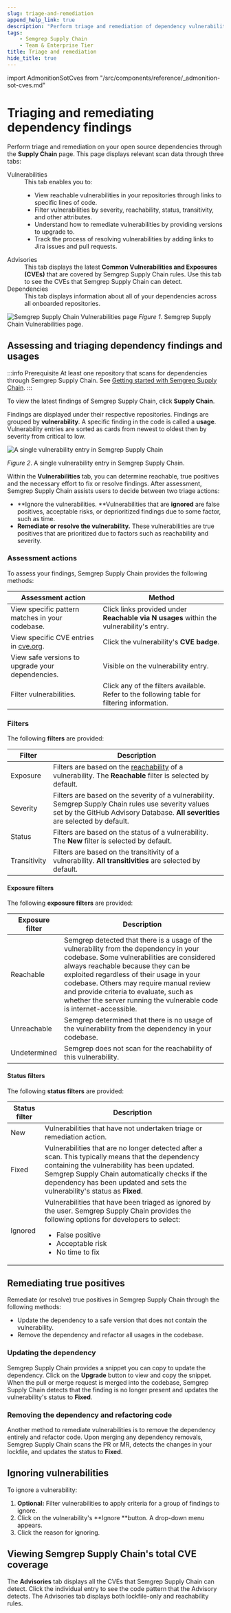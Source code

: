 ```yaml
---
slug: triage-and-remediation
append_help_link: true
description: "Perform triage and remediation of dependency vulnerabilities through Semgrep Supply Chain."
tags:
    - Semgrep Supply Chain
    - Team & Enterprise Tier
title: Triage and remediation
hide_title: true
---
```



import AdmonitionSotCves from "/src/components/reference/_admonition-sot-cves.md"



# Triaging and remediating dependency findings

Perform triage and remediation on your open source dependencies through the **Supply Chain** page. This page displays relevant scan data through three tabs:

<dl>
  <dt>Vulnerabilities</dt>
  <dd>
    This tab enables you to:
    <ul>
      <li>View reachable vulnerabilities in your repositories through links to specific lines of code.</li>
      <li>Filter vulnerabilities by severity, reachability, status, transitivity, and other attributes.</li>
      <li>Understand how to remediate vulnerabilities by providing versions to upgrade to.</li>
      <li>Track the process of resolving vulnerabilities by adding links to Jira issues and pull requests.</li>
    </ul>
  </dd>
  <dt>Advisories</dt>
  <dd>This tab displays the latest <strong>Common Vulnerabilities and Exposures (CVEs)</strong> that are covered by Semgrep Supply Chain rules. Use this tab to see the CVEs that Semgrep Supply Chain can detect.</dd>
  <dt>Dependencies</dt>
  <dd>This tab displays information about all of your dependencies across all onboarded repositories.</dd>
</dl>

![Semgrep Supply Chain Vulnerabilities page](/img/sc-vulnerabilities.png)
_Figure 1_. Semgrep Supply Chain Vulnerabilities page.

## Assessing and triaging dependency findings and usages

:::info Prerequisite
At least one repository that scans for dependencies through Semgrep Supply Chain. See [Getting started with Semgrep Supply Chain](/semgrep-supply-chain/getting-started).
:::

To view the latest findings of Semgrep Supply Chain, click **Supply Chain**.

Findings are displayed under their respective repositories. Findings are grouped by **vulnerability**. A specific finding in the code is called a **usage**. Vulnerability entries are sorted as cards from newest to oldest then by severity from critical to low.

<div class="bordered">

![A single vulnerability entry in Semgrep Supply Chain](/img/sc-ignore-reasons.png)

</div>

_Figure 2_. A single vulnerability entry in Semgrep Supply Chain.

Within the **Vulnerabilities** tab, you can determine reachable, true positives and the necessary effort to fix or resolve findings. After assessment, Semgrep Supply Chain assists users to decide between two triage actions:

* **Ignore the vulnerabilities. **Vulnerabilities that are **ignored** are false positives, acceptable risks, or deprioritized findings due to some factor, such as time.
* **Remediate or resolve the vulnerability.** These vulnerabilities are true positives that are prioritized due to factors such as reachability and severity.


### Assessment actions

To assess your findings, Semgrep Supply Chain provides the following methods:

<table>
  <thead><tr>
   <th>Assessment action</th>
   <th>Method</th>
  </tr></thead>
  <tbody>
    <tr>
    <td>View specific pattern matches in your codebase.</td>
    <td>Click links provided under <strong>Reachable via N usages</strong> within the vulnerability's entry.</td>
    </tr>
    <tr>
    <td>View specific CVE entries in <a href="https://www.cve.org/">cve.org</a>.</td>
    <td>Click the vulnerability's <strong>CVE badge</strong>.</td>
    </tr>
    <tr>
    <td>View safe versions to upgrade your dependencies.</td>
    <td>Visible on the vulnerability entry.</td>
    </tr>
    <tr>
    <td>Filter vulnerabilities.</td>
    <td>Click any of the filters available. Refer to the following table for filtering information.</td>
    </tr>
  </tbody>
</table>

### Filters

The following **filters** are provided:

<table>
  <thead><tr>
   <th>Filter</th>
   <th>Description</th>
  </tr></thead>
  <tbody>
    <tr>
      <td>Exposure</td>
      <td>Filters are based on the <a href="/docs/semgrep-supply-chain/glossary">reachability</a> of a vulnerability. The <strong>Reachable</strong> filter is selected by default.</td>
    </tr>
    <tr>
      <td>Severity</td>
      <td>Filters are based on the severity of a vulnerability. Semgrep Supply Chain rules use severity values set by the GitHub Advisory Database. <strong>All severities</strong> are selected by default.</td>
    </tr>
    <tr>
      <td>Status</td>
      <td>Filters are based on the status of a vulnerability. The <strong>New</strong> filter is selected by default.</td>
    </tr>
    <tr>
      <td>Transitivity</td>
      <td>Filters are based on the transitivity of a vulnerability. <strong>All transitivities</strong> are selected by default.</td>
    </tr>
  </tbody>
</table>

#### Exposure filters

The following **exposure filters** are provided:


<table>
  <thead>
    <tr>
      <th>Exposure filter</th>
      <th>Description</th>
    </tr>
  </thead>
  <tbody>
    <tr>
      <td>Reachable</td>
      <td>Semgrep detected that there is a usage of the vulnerability from the dependency in your codebase. Some vulnerabilities are considered always reachable because they can be exploited regardless of their usage in your codebase. Others may require manual review and provide criteria to evaluate, such as whether the server running the vulnerable code is internet-accessible.</td>
    </tr>
    <tr>
      <td>Unreachable</td>
      <td>Semgrep determined that there is no usage of the vulnerability from the dependency in your codebase.</td>
    </tr>
    <tr>
      <td>Undetermined</td>
      <td>Semgrep does not scan for the reachability of this vulnerability.</td>
    </tr>
  </tbody>
</table>

#### Status filters

The following **status filters** are provided:

<table>
  <thead>
    <tr>
      <th>Status filter</th>
      <th>Description</th>
    </tr>
  </thead>
  <tbody>
    <tr>
      <td>New</td>
      <td>Vulnerabilities that have not undertaken triage or remediation action.</td>
    </tr>
    <tr>
    <td>Fixed</td>
    <td>Vulnerabilities that are no longer detected after a scan. This typically means that the dependency containing the vulnerability has been updated. Semgrep Supply Chain automatically checks if the dependency has been updated and sets the vulnerability's status as <strong>Fixed</strong>.</td>
    </tr>
    <tr>
      <td>Ignored</td>
      <td>
        Vulnerabilities that have been triaged as ignored by the user. Semgrep Supply Chain provides the following options for developers to select:
        <ul>
          <li>False positive</li>
          <li>Acceptable risk</li>
          <li>No time to fix</li>
        </ul>
      </td>
    </tr>
  </tbody>
</table>


## Remediating true positives

Remediate (or resolve) true positives in Semgrep Supply Chain through the following methods:

* Update the dependency to a safe version that does not contain the vulnerability.
* Remove the dependency and refactor all usages in the codebase.

### Updating the dependency

Semgrep Supply Chain provides a snippet you can copy to update the dependency. Click on the **Upgrade** button to view and copy the snippet. When the pull or merge request is merged into the codebase, Semgrep Supply Chain detects that the finding is no longer present and updates the vulnerability's status to **Fixed**.

### Removing the dependency and refactoring code

Another method to remediate vulnerabilities is to remove the dependency entirely and refactor code. Upon merging any dependency removals, Semgrep Supply Chain scans the PR or MR, detects the changes in your lockfile, and updates the status to **Fixed**.

## Ignoring vulnerabilities

To ignore a vulnerability:

1. **Optional:** Filter vulnerabilities to apply criteria for a group of findings to ignore.
2. Click on the vulnerability's **Ignore **button. A drop-down menu appears.
3. Click the reason for ignoring.

## Viewing Semgrep Supply Chain's total CVE coverage

The **Advisories** tab displays all the CVEs that Semgrep Supply Chain can detect. Click the individual entry to see the code pattern that the Advisory detects. The Advisories tab displays both lockfile-only and reachability rules.

<AdmonitionSotCves />
